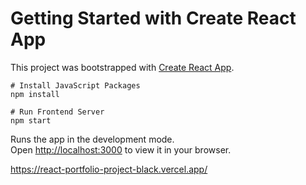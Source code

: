 # Getting Started with Create React App

This project was bootstrapped with [Create React App](https://github.com/facebook/create-react-app).

```
# Install JavaScript Packages
npm install
```

```
# Run Frontend Server
npm start
```

Runs the app in the development mode.\
Open [http://localhost:3000](http://localhost:3000) to view it in your browser.

https://react-portfolio-project-black.vercel.app/
